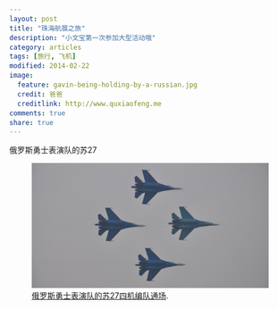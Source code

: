 ```yaml
---
layout: post
title: "珠海航展之旅"
description: "小文宝第一次参加大型活动哦"
category: articles
tags: [旅行, 飞机]
modified: 2014-02-22
image:
  feature: gavin-being-holding-by-a-russian.jpg
  credit: 爸爸
  creditlink: http://www.quxiaofeng.me
comments: true
share: true
---
```


俄罗斯勇士表演队的苏27

<figure>
	<a href="http://mil.news.sina.com.cn/nz/eyongshi/"><img src=/images/su-27-01.jpg></a>
	<figcaption><a href="http://mil.news.sina.com.cn/nz/eyongshi/" title="俄罗斯勇士队官方网">俄罗斯勇士表演队的苏27四机编队通场</a>.</figcaption>
</figure>